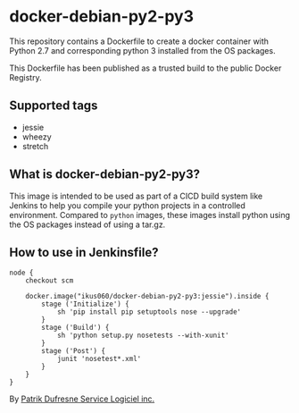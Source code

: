 # docker-debian-py2-py3
This repository contains a Dockerfile to create a docker container with Python 2.7 and corresponding python 3 installed from the OS packages.

This Dockerfile has been published as a trusted build to the public Docker Registry.

## Supported tags
* jessie
* wheezy
* stretch

## What is docker-debian-py2-py3?
This image is intended to be used as part of a CICD build system like Jenkins to help you compile your python projects in a controlled environment. Compared to `python` images, these images install python using the OS packages instead of using a tar.gz.

## How to use in Jenkinsfile?
```
node {
    checkout scm
    
    docker.image("ikus060/docker-debian-py2-py3:jessie").inside {
        stage ('Initialize') {
            sh 'pip install pip setuptools nose --upgrade'
        }
        stage ('Build') {
            sh 'python setup.py nosetests --with-xunit'
        }
        stage ('Post') {
            junit 'nosetest*.xml'
        }
    }
}
```

By [Patrik Dufresne Service Logiciel inc.](http://www.patrikdufresne.com)
